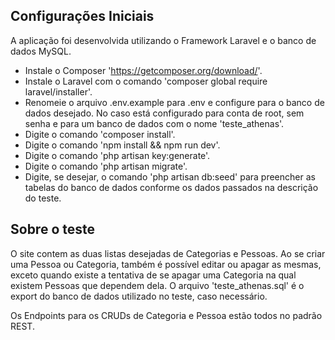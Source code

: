 ## Configurações Iniciais

A aplicação foi desenvolvida utilizando o Framework Laravel e o banco de dados MySQL.

- Instale o Composer 'https://getcomposer.org/download/'.
- Instale o Laravel com o comando 'composer global require laravel/installer'.
- Renomeie o arquivo .env.example para .env e configure para o banco de dados desejado. No caso está configurado para conta de root, sem senha e para um banco de dados com o nome 'teste_athenas'.
- Digite o comando 'composer install'.
- Digite o comando 'npm install && npm run dev'.
- Digite o comando 'php artisan key:generate'.
- Digite o comando 'php artisan migrate'.
- Digite, se desejar, o comando 'php artisan db:seed' para preencher as tabelas do banco de dados conforme os dados passados na descrição do teste.

## Sobre o teste

O site contem as duas listas desejadas de Categorias e Pessoas. Ao se criar uma Pessoa ou Categoria, também é possível editar ou apagar as mesmas, exceto quando existe a tentativa de se apagar uma Categoria na qual existem Pessoas que dependem dela.
O arquivo 'teste_athenas.sql' é o export do banco de dados utilizado no teste, caso necessário.

Os Endpoints para os CRUDs de Categoria e Pessoa estão todos no padrão REST.
